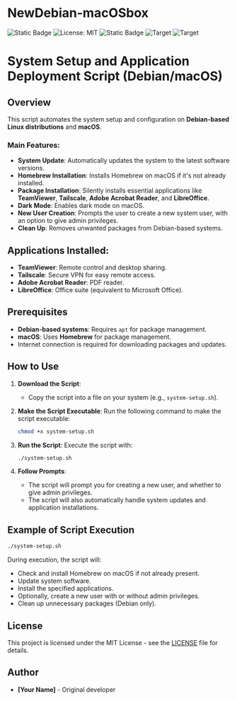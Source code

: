 # NewDebian-macOSbox

![Static Badge](https://img.shields.io/badge/Author-Jgooch-1F4D37)
![License: MIT](https://img.shields.io/badge/License-MIT-blue.svg)
![Static Badge](https://img.shields.io/badge/Distribution-npm-orange)
![Target](https://img.shields.io/badge/Target-macOS-cccccc)
![Target](https://img.shields.io/badge/Target-Debian-red)
# System Setup and Application Deployment Script (Debian/macOS)

## Overview

This script automates the system setup and configuration on **Debian-based Linux distributions** and **macOS**.

### Main Features:
- **System Update**: Automatically updates the system to the latest software versions.
- **Homebrew Installation**: Installs Homebrew on macOS if it's not already installed.
- **Package Installation**: Silently installs essential applications like **TeamViewer**, **Tailscale**, **Adobe Acrobat Reader**, and **LibreOffice**.
- **Dark Mode**: Enables dark mode on macOS.
- **New User Creation**: Prompts the user to create a new system user, with an option to give admin privileges.
- **Clean Up**: Removes unwanted packages from Debian-based systems.
  
## Applications Installed:
- **TeamViewer**: Remote control and desktop sharing.
- **Tailscale**: Secure VPN for easy remote access.
- **Adobe Acrobat Reader**: PDF reader.
- **LibreOffice**: Office suite (equivalent to Microsoft Office).

## Prerequisites

- **Debian-based systems**: Requires `apt` for package management.
- **macOS**: Uses **Homebrew** for package management.
- Internet connection is required for downloading packages and updates.

## How to Use

1. **Download the Script**:
   - Copy the script into a file on your system (e.g., `system-setup.sh`).

2. **Make the Script Executable**:
   Run the following command to make the script executable:
   ```bash
   chmod +x system-setup.sh
   ```

3. **Run the Script**:
   Execute the script with:
   ```bash
   ./system-setup.sh
   ```

4. **Follow Prompts**:
   - The script will prompt you for creating a new user, and whether to give admin privileges.
   - The script will also automatically handle system updates and application installations.

## Example of Script Execution

```bash
./system-setup.sh
```

During execution, the script will:
- Check and install Homebrew on macOS if not already present.
- Update system software.
- Install the specified applications.
- Optionally, create a new user with or without admin privileges.
- Clean up unnecessary packages (Debian only).

## License

This project is licensed under the MIT License - see the [LICENSE](LICENSE) file for details.

## Author

- **[Your Name]** - Original developer
